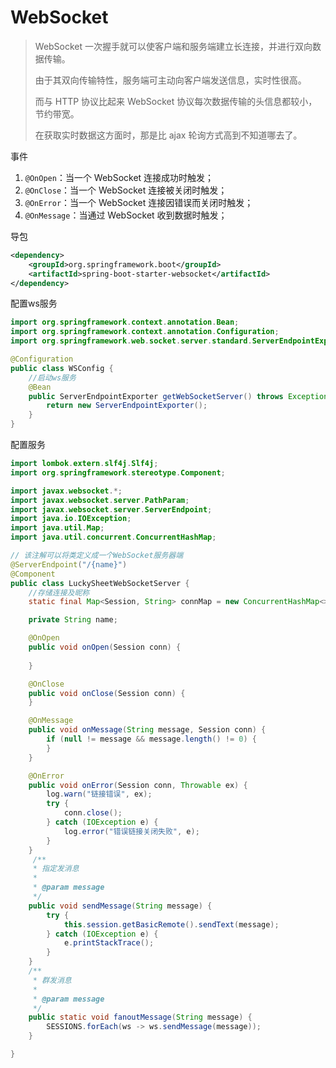 

# WebSocket

> WebSocket 一次握手就可以使客户端和服务端建立长连接，并进行双向数据传输。
>
> 由于其双向传输特性，服务端可主动向客户端发送信息，实时性很高。
>
> 而与 HTTP 协议比起来 WebSocket 协议每次数据传输的头信息都较小，节约带宽。
>
> 在获取实时数据这方面时，那是比 ajax 轮询方式高到不知道哪去了。



事件

1. `@OnOpen`：当一个 WebSocket 连接成功时触发；
2. `@OnClose`：当一个 WebSocket 连接被关闭时触发；
3. `@OnError`：当一个 WebSocket 连接因错误而关闭时触发；
4. `@OnMessage`：当通过 WebSocket 收到数据时触发；



导包

```xml
<dependency>
    <groupId>org.springframework.boot</groupId>
    <artifactId>spring-boot-starter-websocket</artifactId>
</dependency>
```



配置ws服务

```java
import org.springframework.context.annotation.Bean;
import org.springframework.context.annotation.Configuration;
import org.springframework.web.socket.server.standard.ServerEndpointExporter;

@Configuration
public class WSConfig {
    //启动ws服务
    @Bean
    public ServerEndpointExporter getWebSocketServer() throws Exception {
        return new ServerEndpointExporter();
    }
}

```



配置服务

```java
import lombok.extern.slf4j.Slf4j;
import org.springframework.stereotype.Component;

import javax.websocket.*;
import javax.websocket.server.PathParam;
import javax.websocket.server.ServerEndpoint;
import java.io.IOException;
import java.util.Map;
import java.util.concurrent.ConcurrentHashMap;

// 该注解可以将类定义成一个WebSocket服务器端
@ServerEndpoint("/{name}")
@Component
public class LuckySheetWebSocketServer {
    //存储连接及昵称
    static final Map<Session, String> connMap = new ConcurrentHashMap<>();

    private String name;

    @OnOpen
    public void onOpen(Session conn) {
       
    }

    @OnClose
    public void onClose(Session conn) {
    }

    @OnMessage
    public void onMessage(String message, Session conn) {
        if (null != message && message.length() != 0) {
        }
    }

    @OnError
    public void onError(Session conn, Throwable ex) {
        log.warn("链接错误", ex);
        try {
            conn.close();
        } catch (IOException e) {
            log.error("错误链接关闭失败", e);
        }
    }
     /**
     * 指定发消息
     *
     * @param message
     */
    public void sendMessage(String message) {
        try {
            this.session.getBasicRemote().sendText(message);
        } catch (IOException e) {
            e.printStackTrace();
        }
    }
    /**
     * 群发消息
     *
     * @param message
     */
    public static void fanoutMessage(String message) {
        SESSIONS.forEach(ws -> ws.sendMessage(message));
    }

}

```

